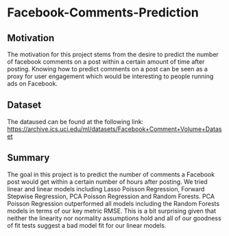 # Facebook-Comments-Prediction

## Motivation
The motivation for this project stems from the desire to predict the number of facebook comments on a post within a certain amount of time after posting. Knowing how to predict comments on a post can be seen as a proxy for user engagement which would be interesting to people running ads on Facebook.

## Dataset
The dataused can be found at the following link: https://archive.ics.uci.edu/ml/datasets/Facebook+Comment+Volume+Dataset

## Summary
The goal in this project is to predict the number of comments a Facebook post would get within a certain number of hours after posting. We tried linear and linear models including Lasso Poisson Regression, Forward Stepwise Regression, PCA Poisson Regression and Random Forests. PCA Poisson Regression outperformed all models including the Random Forests models in terms of our key metric RMSE. This is a bit surprising given that neither the linearity nor normality assumptions hold and all of our goodness of fit tests suggest a bad model fit for our linear models.
